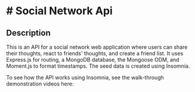# # Social Network Api

## Description

This is an API for a social network web application where users can share their thoughts, react to friends' thoughts, and create a friend list. It uses Express.js for routing, a MongoDB database, the Mongoose ODM, and Moment.js to format timestamps. The seed data is created using Insomnia.

To see how the API works using Insomnia, see the walk-through demonstration videos here:
